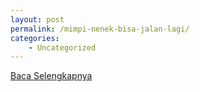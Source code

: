 ```yaml
---
layout: post
permalink: /mimpi-nenek-bisa-jalan-lagi/
categories:
    - Uncategorized
---
```


[Baca Selengkapnya](/10)